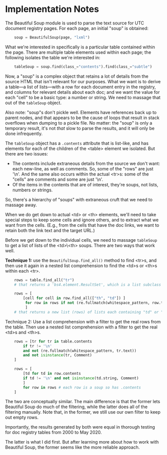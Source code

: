 # Implementation Notes

The Beautiful Soup module is used to parse the text source for UTC document registry pages. For each page, an initial "soup" is obtained:

```python
    soup = BeautifulSoup(page, "lxml")
```

What we're interested in specifically is a particular table contained within the page. There are multiple table elements used within each page; the following isolates the table we're interested in:

```python
    tableSoup = soup.find(class_="contents").find(class_="subtle")
```

Now, a "soup" is a complex object that retains a lot of details from the source HTML that isn't relevant for our purposes. What we want is to derive a table—a list of lists—with a row for each document entry in the registry, and columns for relevant details about each doc; and we want the value for each "cell" to be a basic type: a number or string. We need to massage that out of the ```tableSoup``` object.

Also note: "soup"s don't pickle well. Elements have references back up to parent nodes, and that appears to be the cause of loops that result in stack overflows when dumping to a pickle file. No matter: the "soup" is only a temporary result, it's not _that_ slow to parse the results, and it will only be done infrequently.

The ```tableSoup``` object has a ```.contents``` attribute that is list-like, and has elements for each of the children of the \<table> element we isolated. But there are two issues:

* The contents include extraneous details from the source we don't want: each new-line, as well as comments. So, some of the "rows" are just '\\n'. And the same also occurs within the actual \<tr>s: some of the "cells" are comments and some are just '\\n'.
* Of the items in the contents that are of interest, they're soups, not lists, numbers or strings.

So, there's a hierarchy of "soups" with extraneous cruft that we need to massage away.

When we do get down to actual \<td> or \<th> elements, we'll need to take special steps to keep some cells and ignore others, and to extract what we want from the cells. (E.g., from the cells that have the doc links, we want to retain both the link text and the target URL.)

Before we get down to the individual cells, we need to massage ```tableSoup``` to get a list of lists of the \<td>\\\<th> soups. There are two ways that work well.

**Technique 1:** use the ```BeautifulSoup.find_all()``` method to find \<tr>s, and then use it again in a nested list comprehension to find the \<td>s or \<th>s within each \<tr>.

```python
    rows = table.find_all("tr")
    # that returns a 'bs4.element.ResultSet', which is a list subclass

    rows = [
        [cell for cell in row.find_all(["th", "td"]) ]
         for row in rows if not (re.fullmatch(whitespace_pattern, row.text))
         ]
    # that returns a new list (rows) of lists each containing "td" or "th" soups
```

Technique 2: Use a list comprehension with a filter to get the real rows from the table. Then use a nested list comprehension with a filter to get the real \<td>s and \<th>s.

```python
    rows = [tr for tr in table.contents
        if tr != '\n'
        and not (re.fullmatch(whitespace_pattern, tr.text))
        and not isinstance(tr, Comment)
    ]

    rows = [
        [td for td in row.contents
        if td != '\n' and not isinstance(td.string, Comment)
        ]
        for row in rows # each row is a soup so has .contents
    ]
```

The two are conceptually similar. The main difference is that the former lets Beautiful Soup do much of the filtering, while the latter does all of the filtering manually. Note that, in the former, we still use our own filter to keep out empty rows.

Importantly, the results generated by both were equal in thorough testing for doc registry tables from 2000 to May 2020.

The latter is what I did first. But after learning more about how to work with Beautiful Soup, the former seems like the more reliable approach.
